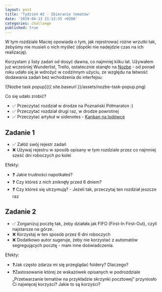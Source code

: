 ```yaml
---
layout: post
title: 'Tydzień #2 - Zbieranie tematów'
date: '2019-04-13 21:12:35 +0200'
categories: challange
published: true
---
```


W tym rozdziale Maciej opowiada o tym, jak rejestrować różne wrzutki tak, żebyśmy nie musieli o nich myśleć (dopóki nie nadejdzie czas na ich realizację).

Korzystam z listy zadań od dosyć dawna, co najmniej kilku lat. Używałem już wcześniej Wunderlist, Trello, ostatecznie stanęło na [Nozbe][nozbe] - od ponad roku udało się je wdrożyć w codzinnym użyciu, ze względu na łatwość dodawania zadań bez wchodzenia do interfejsu:

![Nozbe task popup]({{ site.baseurl }}/assets/nozbe-task-popup.png)

Co się udało zrobić?
* ✅ Przeczytać rozdział w drodze na Poznański Półmaraton :)
* ✅ Przeczytać rozdział drugi raz, w drodze powrotnej 
* ✅ Przeczytać artykuł w sidenotes - [Kanban na lodówce][gtp-kanban-lodowka]


## Zadanie 1

* ✅ Załóż swój rejestr zadań
* ❌ Używaj rejestru w sposób opisany w tym rozdziale przez co najmniej sześć dni roboczych po kolei

Efekty:
* ❓ Jakie trudności napotkałeś?
* ❓ Czy któreś z nich zniknęły przed 6 dniem?
* ❓ Czy któreś się utrzymują? - Jeżeli tak, przeczytaj ten rozdział jeszcze raz

## Zadanie 2

* ✅ Zorganizuj pocztę tak, żeby działała jak FIFO (First-In First-Out), czyli najstarsze na górze.
* ❌ Korzystaj w ten sposób przez 6 dni roboczych 
* ❌ Dodatkowo autor sugeruje, żeby nie korzystać z automatów segregujących pocztę - mam inne doświadczenia.

Efekty:
* ❓Jak często zdarza mi się przeglądać foldery? Dlaczego?
* ❓Zastosowanie której ze wskazówek opisanych w podrozdziale „Przetwarzanie tematów na przykładzie skrzynki pocztowej” przyniosło Ci najwięcej korzyści? Jakie to są korzyści?

[nozbe]: https://nozbe.com/]
[gtp-kanban-lodowka]: https://www.michalbartyzel.pl/2013/06/kanban-na-lodowce.html
